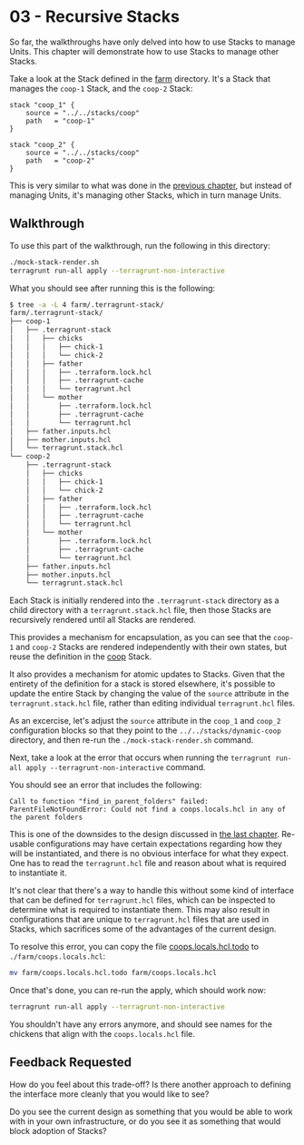 # 03 - Recursive Stacks

So far, the walkthroughs have only delved into how to use Stacks to manage Units. This chapter will demonstrate how to use Stacks to manage other Stacks.

Take a look at the Stack defined in the [farm](./farm) directory. It's a Stack that manages the `coop-1` Stack, and the `coop-2` Stack:

```hcl
stack "coop_1" {
	source = "../../stacks/coop"
	path   = "coop-1"
}

stack "coop_2" {
	source = "../../stacks/coop"
	path   = "coop-2"
}
```

This is very similar to what was done in the [previous chapter](../02-dynamicity/), but instead of managing Units, it's managing other Stacks, which in turn manage Units.

## Walkthrough

To use this part of the walkthrough, run the following in this directory:

```bash
./mock-stack-render.sh
terragrunt run-all apply --terragrunt-non-interactive
```

What you should see after running this is the following:

```bash
$ tree -a -L 4 farm/.terragrunt-stack/
farm/.terragrunt-stack/
├── coop-1
│   ├── .terragrunt-stack
│   │   ├── chicks
│   │   │   ├── chick-1
│   │   │   └── chick-2
│   │   ├── father
│   │   │   ├── .terraform.lock.hcl
│   │   │   ├── .terragrunt-cache
│   │   │   └── terragrunt.hcl
│   │   └── mother
│   │       ├── .terraform.lock.hcl
│   │       ├── .terragrunt-cache
│   │       └── terragrunt.hcl
│   ├── father.inputs.hcl
│   ├── mother.inputs.hcl
│   └── terragrunt.stack.hcl
└── coop-2
    ├── .terragrunt-stack
    │   ├── chicks
    │   │   ├── chick-1
    │   │   └── chick-2
    │   ├── father
    │   │   ├── .terraform.lock.hcl
    │   │   ├── .terragrunt-cache
    │   │   └── terragrunt.hcl
    │   └── mother
    │       ├── .terraform.lock.hcl
    │       ├── .terragrunt-cache
    │       └── terragrunt.hcl
    ├── father.inputs.hcl
    ├── mother.inputs.hcl
    └── terragrunt.stack.hcl
```

Each Stack is initially rendered into the `.terragrunt-stack` directory as a child directory with a `terragrunt.stack.hcl` file, then those Stacks are recursively rendered until all Stacks are rendered.

This provides a mechanism for encapsulation, as you can see that the `coop-1` and `coop-2` Stacks are rendered independently with their own states, but reuse the definition in the [coop](../stacks/coop) Stack.

It also provides a mechanism for atomic updates to Stacks. Given that the entirety of the definition for a stack is stored elsewhere, it's possible to update the entire Stack by changing the value of the `source` attribute in the `terragrunt.stack.hcl` file, rather than editing individual `terragrunt.hcl` files.

As an excercise, let's adjust the `source` attribute in the `coop_1` and `coop_2` configuration blocks so that they point to the `../../stacks/dynamic-coop` directory, and then re-run the `./mock-stack-render.sh` command.

Next, take a look at the error that occurs when running the `terragrunt run-all apply --terragrunt-non-interactive` command.

You should see an error that includes the following:

```
Call to function "find_in_parent_folders" failed: ParentFileNotFoundError: Could not find a coops.locals.hcl in any of the parent folders
```

This is one of the downsides to the design discussed in [the last chapter](../02-dynamicity/README.md). Re-usable configurations may have certain expectations regarding how they will be instantiated, and there is no obvious interface for what they expect. One has to read the `terragrunt.hcl` file and reason about what is required to instantiate it.

It's not clear that there's a way to handle this without some kind of interface that can be defined for `terragrunt.hcl` files, which can be inspected to determine what is required to instantiate them. This may also result in configurations that are unique to `terragrunt.hcl` files that are used in Stacks, which sacrifices some of the advantages of the current design.

To resolve this error, you can copy the file [coops.locals.hcl.todo](./farm/coops.locals.hcl.todo) to `./farm/coops.locals.hcl`:

```bash
mv farm/coops.locals.hcl.todo farm/coops.locals.hcl
```

Once that's done, you can re-run the apply, which should work now:

```bash
terragrunt run-all apply --terragrunt-non-interactive
```

You shouldn't have any errors anymore, and should see names for the chickens that align with the `coops.locals.hcl` file.

## Feedback Requested

How do you feel about this trade-off? Is there another approach to defining the interface more cleanly that you would like to see?

Do you see the current design as something that you would be able to work with in your own infrastructure, or do you see it as something that would block adoption of Stacks?

